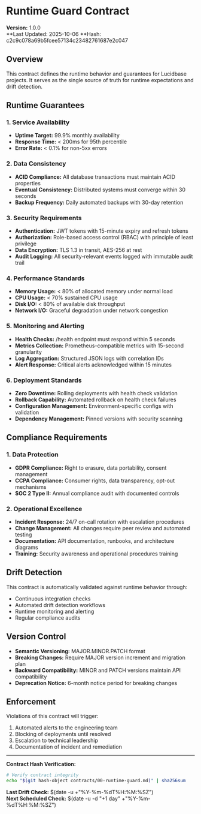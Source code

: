 # Runtime Guard Contract

**Version:** 1.0.0  
**Last Updated: 2025-10-06
**Hash: c2c9c078a69b5fcee57134c23482761687e2c047

## Overview

This contract defines the runtime behavior and guarantees for Lucidbase projects. It serves as the single source of truth for runtime expectations and drift detection.

## Runtime Guarantees

### 1. Service Availability
- **Uptime Target:** 99.9% monthly availability
- **Response Time:** < 200ms for 95th percentile
- **Error Rate:** < 0.1% for non-5xx errors

### 2. Data Consistency
- **ACID Compliance:** All database transactions must maintain ACID properties
- **Eventual Consistency:** Distributed systems must converge within 30 seconds
- **Backup Frequency:** Daily automated backups with 30-day retention

### 3. Security Requirements
- **Authentication:** JWT tokens with 15-minute expiry and refresh tokens
- **Authorization:** Role-based access control (RBAC) with principle of least privilege
- **Data Encryption:** TLS 1.3 in transit, AES-256 at rest
- **Audit Logging:** All security-relevant events logged with immutable audit trail

### 4. Performance Standards
- **Memory Usage:** < 80% of allocated memory under normal load
- **CPU Usage:** < 70% sustained CPU usage
- **Disk I/O:** < 80% of available disk throughput
- **Network I/O:** Graceful degradation under network congestion

### 5. Monitoring and Alerting
- **Health Checks:** /health endpoint must respond within 5 seconds
- **Metrics Collection:** Prometheus-compatible metrics with 15-second granularity
- **Log Aggregation:** Structured JSON logs with correlation IDs
- **Alert Response:** Critical alerts acknowledged within 15 minutes

### 6. Deployment Standards
- **Zero Downtime:** Rolling deployments with health check validation
- **Rollback Capability:** Automated rollback on health check failures
- **Configuration Management:** Environment-specific configs with validation
- **Dependency Management:** Pinned versions with security scanning

## Compliance Requirements

### 1. Data Protection
- **GDPR Compliance:** Right to erasure, data portability, consent management
- **CCPA Compliance:** Consumer rights, data transparency, opt-out mechanisms
- **SOC 2 Type II:** Annual compliance audit with documented controls

### 2. Operational Excellence
- **Incident Response:** 24/7 on-call rotation with escalation procedures
- **Change Management:** All changes require peer review and automated testing
- **Documentation:** API documentation, runbooks, and architecture diagrams
- **Training:** Security awareness and operational procedures training

## Drift Detection

This contract is automatically validated against runtime behavior through:
- Continuous integration checks
- Automated drift detection workflows
- Runtime monitoring and alerting
- Regular compliance audits

## Version Control

- **Semantic Versioning:** MAJOR.MINOR.PATCH format
- **Breaking Changes:** Require MAJOR version increment and migration plan
- **Backward Compatibility:** MINOR and PATCH versions maintain API compatibility
- **Deprecation Notice:** 6-month notice period for breaking changes

## Enforcement

Violations of this contract will trigger:
1. Automated alerts to the engineering team
2. Blocking of deployments until resolved
3. Escalation to technical leadership
4. Documentation of incident and remediation

---

**Contract Hash Verification:**
```bash
# Verify contract integrity
echo "$(git hash-object contracts/00-runtime-guard.md)" | sha256sum
```

**Last Drift Check:** $(date -u +"%Y-%m-%dT%H:%M:%SZ")  
**Next Scheduled Check:** $(date -u -d "+1 day" +"%Y-%m-%dT%H:%M:%SZ")
